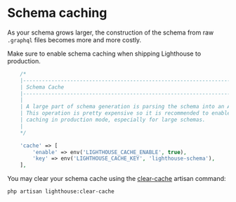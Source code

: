 # Schema caching

As your schema grows larger, the construction of the schema from raw `.graphql` files
becomes more and more costly.

Make sure to enable schema caching when shipping Lighthouse to production.

```php
    /*
    |--------------------------------------------------------------------------
    | Schema Cache
    |--------------------------------------------------------------------------
    |
    | A large part of schema generation is parsing the schema into an AST.
    | This operation is pretty expensive so it is recommended to enable
    | caching in production mode, especially for large schemas.
    |
    */

    'cache' => [
        'enable' => env('LIGHTHOUSE_CACHE_ENABLE', true),
        'key' => env('LIGHTHOUSE_CACHE_KEY', 'lighthouse-schema'),
    ],
```

You may clear your schema cache using the [clear-cache](../api-reference/commands.md#clear-cache) artisan command:

    php artisan lighthouse:clear-cache
